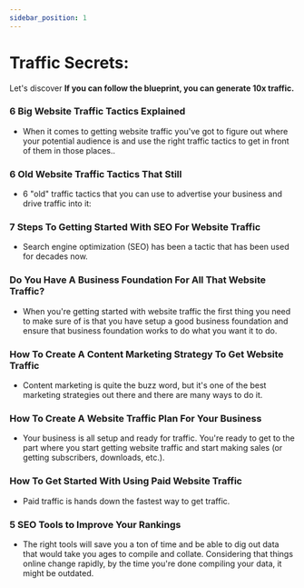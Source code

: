 ```yaml
---
sidebar_position: 1
---
```


# Traffic Secrets: 

Let's discover **If you can follow the blueprint, you can generate 10x traffic.**

### 6 Big Website Traffic Tactics Explained
  - When it comes to getting website traffic you've got to figure out where your potential audience is and use the right traffic tactics to get in front of them in those places..

### 6 Old Website Traffic Tactics That Still
  - 6 "old" traffic tactics that you can use to advertise your business and drive traffic into it:
  
 ### 7 Steps To Getting Started With SEO For Website Traffic
   - Search engine optimization (SEO) has been a tactic that has been used for decades now. 

### Do You Have A Business Foundation For All That Website Traffic?
  - When you're getting started with website traffic the first thing you need to make sure of is that you have setup a good business foundation and ensure that business foundation works to do what you want it to do. 

### How To Create A Content Marketing Strategy To Get Website Traffic
  - Content marketing is quite the buzz word, but it's one of the best marketing strategies out there and there are many ways to do it. 

### How To Create A Website Traffic Plan For Your Business
  - Your business is all setup and ready for traffic. You're ready to get to the part where you start getting website traffic and start making sales (or getting subscribers, downloads, etc.). 

### How To Get Started With Using Paid Website Traffic
- Paid traffic is hands down the fastest way to get traffic. 

### 5 SEO Tools to Improve Your Rankings
- The right tools will save you a ton of time and be able to dig out data that would take you ages to compile and collate. Considering that things online change rapidly, by the time you're done compiling your data, it might be outdated.
